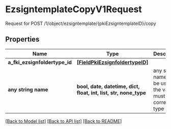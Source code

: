 # EzsigntemplateCopyV1Request

Request for POST /1/object/ezsigntemplate/{pkiEzsigntemplateID}/copy

## Properties
Name | Type | Description | Notes
------------ | ------------- | ------------- | -------------
**a_fki_ezsignfoldertype_id** | [**[FieldPkiEzsignfoldertypeID]**](FieldPkiEzsignfoldertypeID.md) |  | 
**any string name** | **bool, date, datetime, dict, float, int, list, str, none_type** | any string name can be used but the value must be the correct type | [optional]

[[Back to Model list]](../README.md#documentation-for-models) [[Back to API list]](../README.md#documentation-for-api-endpoints) [[Back to README]](../README.md)


